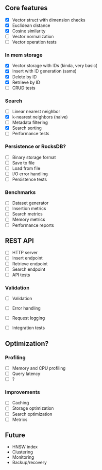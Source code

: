 ## Core features 
- [x] Vector struct with dimension checks
- [x] Euclidean distance
- [x] Cosine similarity
- [ ] Vector normalization
- [ ] Vector operation tests

### In mem storage
- [x] Vector storage with IDs (kinda, very basic)
- [x] Insert with ID generation (same)
- [x] Delete by ID
- [x] Retrieve by ID
- [ ] CRUD tests

### Search
- [ ] Linear nearest neighbor
- [x] k-nearest neighbors (naive)
- [ ] Metadata filtering
- [x] Search sorting
- [ ] Performance tests

### Persistence or RocksDB?
- [ ] Binary storage format
- [ ] Save to file
- [ ] Load from file
- [ ] I/O error handling
- [ ] Persistence tests

### Benchmarks
- [ ] Dataset generator
- [ ] Insertion metrics
- [ ] Search metrics
- [ ] Memory metrics
- [ ] Performance reports

## REST API
- [ ] HTTP server
- [ ] Insert endpoint
- [ ] Retrieve endpoint
- [ ] Search endpoint
- [ ] API tests
### Validation 
- [ ] Validation
- [ ] Error handling
- [ ] Request logging
- [ ] Integration tests


## Optimization?
### Profiling
- [ ] Memory and CPU  profiling
- [ ] Query latency 
- [ ] ?

### Improvements
- [ ] Caching
- [ ] Storage optimization
- [ ] Search optimization
- [ ] Metrics

## Future
- HNSW index
- Clustering
- Monitoring
- Backup/recovery
